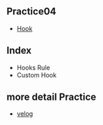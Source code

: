 ## Practice04
- [Hook](https://ko.reactjs.org/docs/hooks-rules.html)

## Index
- Hooks Rule
- Custom Hook

## more detail Practice
- [velog](https://velog.io/@hancihu)


